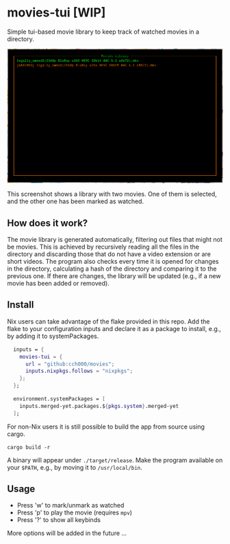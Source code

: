 # movies-tui \[WIP\]

Simple tui-based movie library to keep track of watched movies in a directory.

![](img/screenshot.png)

This screenshot shows a library with two movies. One of them is selected, and the other one has been marked as watched.

## How does it work?

The movie library is generated automatically, filtering out files that might not be movies.
This is achieved by recursively reading all the files in the directory and discarding those
that do not have a video extension or are short videos. The program also checks every time
it is opened for changes in the directory, calculating a hash of the directory and comparing
it to the previous one. If there are changes, the library will be updated 
(e.g., if a new movie has been added or removed). 

## Install

Nix users can take advantage of the flake provided in this repo. Add the flake to your
configuration inputs and declare it as a package to install, e.g., by adding it to systemPackages.

```Nix
  inputs = {
    movies-tui = {
      url = "github:cch000/movies";
      inputs.nixpkgs.follows = "nixpkgs";
    };
  };
```
```Nix
  environment.systemPackages = [
    inputs.merged-yet.packages.${pkgs.system}.merged-yet
  ];
```

For non-Nix users it is still possible to build the app from source using cargo.

```console
cargo build -r
```
A binary will appear under `./target/release`. 
Make the program available on your `$PATH`, e.g., by moving it to `/usr/local/bin`.

## Usage

- Press 'w' to mark/unmark as watched 
- Press 'p' to play the movie (requires `mpv`)
- Press '?' to show all keybinds

More options will be added in the future
...

